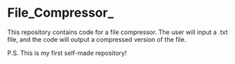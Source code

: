 # File_Compressor_

This repository contains code for a file compressor. The user will input a .txt file, and the code will output a compressed version of the file. 

P.S. This is my first self-made repository!
